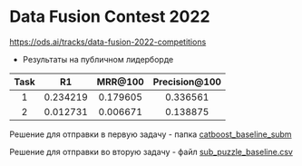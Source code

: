 # Data Fusion Contest 2022

https://ods.ai/tracks/data-fusion-2022-competitions

* Результаты на публичном лидерборде 

| Task | R1 | MRR@100 | Precision@100 |
| :---: | :---: | :---: | :---: |
| 1 | 0.234219 | 0.179605 | 0.336561 |
| 2 | 0.012731 | 0.006671 | 0.138875 |

Решение для отправки в первую задачу - папка [catboost_baseline_subm](catboost_baseline_subm)

Решение для отправки во вторую задачу - файл [sub_puzzle_baseline.csv](sub_puzzle_baseline.csv)
